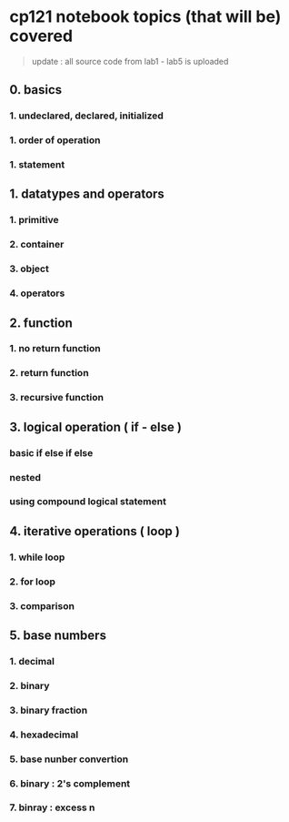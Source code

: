 # cp121 notebook topics (that will be) covered
> update : all source code from lab1 - lab5 is uploaded
## 0. basics
### 1. undeclared, declared, initialized
### 1. order of operation
### 1. statement
## 1. datatypes and operators
### 1. primitive
### 2. container
### 3. object
### 4. operators
## 2. function
### 1. no return function
### 2. return function
### 3. recursive function
## 3. logical operation ( if - else )
### basic if else if else
### nested
### using compound logical statement
## 4. iterative operations ( loop )
### 1. while loop
### 2. for loop
### 3. comparison
## 5. base numbers
### 1. decimal
### 2. binary
### 3. binary fraction
### 4. hexadecimal
### 5. base nunber convertion
### 6. binary : 2's complement
### 7. binray : excess n


